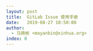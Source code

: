 ```yaml
---
layout: post
title:  GitLab Issue 使用手册
date:   2019-08-27 10:50:00
author: 
  - 马艳彬 <mayanbin@xinhua.org>
index: 0
---
```


